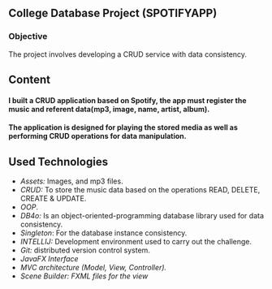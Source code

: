 ## College Database Project (SPOTIFYAPP)

### Objective
The project involves developing a CRUD service with data consistency.

## Content 
#### I built a CRUD application based on Spotify, the app must register the music and referent data(mp3, image, name, artist, album).
#### The application is designed for playing the stored media as well as performing CRUD operations for data manipulation. 
## Used Technologies

- *Assets:* Images, and mp3 files. 
- *CRUD:* To store the music data based on the operations READ, DELETE, CREATE & UPDATE.
- *OOP*.
- *DB4o:* Is an object-oriented-programming database library used for data consistency.
- *Singleton*: For the database instance consistency.
- *INTELLIJ:* Development environment used to carry out the challenge.
- *Git:* distributed version control system.
- *JavaFX Interface*
- *MVC architecture (Model, View, Controller).*
- *Scene Builder: FXML files for the view*


